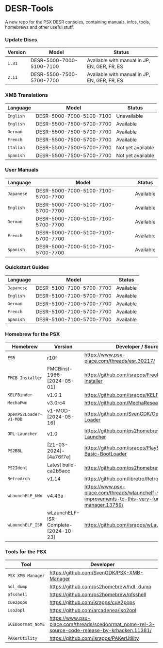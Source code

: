# DESR-Tools
A new repo for the PSX DESR consoles, containing manuals, infos, tools, homebrews and other useful stuff.

### Update Discs
| Version | Model | Status |
| --- | --- | --- |
| `1.31` | DESR-5000-7000-5100-7100 | Available with manual in JP, EN, GER, FR, ES |
| `2.11` | DESR-5500-7500-5700-7700 | Available with manual in JP, EN, GER, FR, ES |

### XMB Translations
| Language | Model | Status |
| --- | --- | --- |
| `English` | DESR-5000-7000-5100-7100 | Unavailable |
| `English` | DESR-5500-7500-5700-7700 | Available |
| `German` | DESR-5500-7500-5700-7700 | Available |
| `French` | DESR-5500-7500-5700-7700 | Available |
| `Italian` | DESR-5500-7500-5700-7700 | Not yet available |
| `Spanish` | DESR-5500-7500-5700-7700 | Not yet available |

### User Manuals
| Language | Model | Status |
| --- | --- | --- |
| `Japanese` | DESR-5000-7000-5100-7100-5700-7700 | Available |
| `English` | DESR-5000-7000-5100-7100-5700-7700 | Available |
| `German` | DESR-5000-7000-5100-7100-5700-7700 | Available |
| `French` | DESR-5000-7000-5100-7100-5700-7700 | Available |
| `Spanish` | DESR-5000-7000-5100-7100-5700-7700 | Available |

### Quickstart Guides
| Language | Model | Status |
| --- | --- | --- |
| `Japanese` | DESR-5100-7100-5700-7700 | Available |
| `English` | DESR-5100-7100-5700-7700 | Available |
| `German` | DESR-5100-7100-5700-7700 | Available |
| `French` | DESR-5100-7100-5700-7700 | Available |
| `Spanish` | DESR-5100-7100-5700-7700 | Available |

### Homebrew for the PSX
| Homebrew | Version | Developer / Source |
| --- | --- | --- |
| `ESR` | r10f | https://www.psx-place.com/threads/esr.30217/ |
| `FMCB Installer` | FMCBinst-1966-[2024-05-01] | https://github.com/israpps/FreeMcBoot-Installer |
| `KELFBinder` | v1.0.1 | https://github.com/israpps/KELFBinder |
| `MechaPwn` | v3.0rc4 | https://github.com/MechaResearch/MechaPwn
| `OpenPS2Loader-v1-MOD` | v1-MOD-[2024-05-16] | https://github.com/SvenGDK/Open-PS2-Loader |
| `OPL-Launcher` | v1.0 | https://github.com/ps2homebrew/OPL-Launcher |
| `PS2BBL` | [21-03-2024]-[4a76f7e] | https://github.com/israpps/PlayStation2-Basic-BootLoader |
| `PS2Ident` | Latest build-ca2b5acc | https://github.com/ps2homebrew/PS2Ident
| `RetroArch` | v1.14 | https://github.com/libretro/RetroArch |
| `wLaunchELF_kHn` | v4.43a | https://www.psx-place.com/threads/wlaunchelf-v4-43a-new-improvements-to-this-very-functional-file-manager.13759/
| `wLaunchELF_ISR` | wLaunchELF-ISR-Complete-[2024-10-23] | https://github.com/israpps/wLaunchELF_ISR

### Tools for the PSX
| Tool | Developer |
| --- | --- |
| `PSX XMB Manager` | https://github.com/SvenGDK/PSX-XMB-Manager |
| `hdl_dump` | https://github.com/ps2homebrew/hdl-dump |
| `pfsshell` | https://github.com/ps2homebrew/pfsshell |
| `cue2pops` | https://github.com/israpps/cue2pops |
| `iso2opl` | https://github.com/arcadenea/iso2opl |
| `SCEDoormat_NoME` | https://www.psx-place.com/threads/scedoormat_nome-rel-3-source-code-release-by-krhacken.11381/ |
| `PAKerUtility` | https://github.com/israpps/PAKerUtility |
